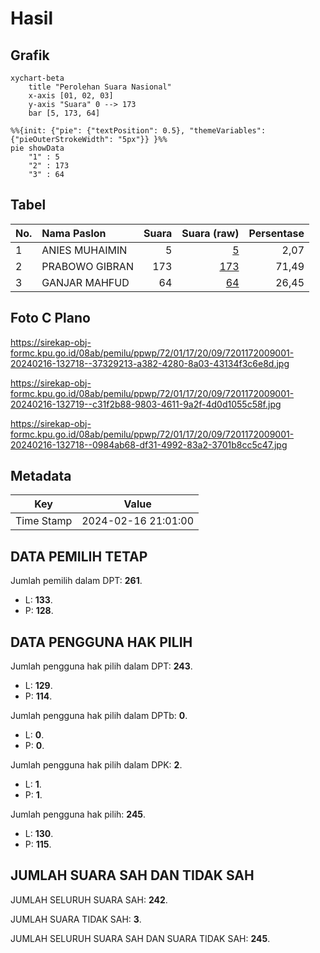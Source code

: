 # Hasil

## Grafik

```mermaid
xychart-beta
    title "Perolehan Suara Nasional"
    x-axis [01, 02, 03]
    y-axis "Suara" 0 --> 173
    bar [5, 173, 64]
```

```mermaid
%%{init: {"pie": {"textPosition": 0.5}, "themeVariables": {"pieOuterStrokeWidth": "5px"}} }%%
pie showData
    "1" : 5
    "2" : 173
    "3" : 64
```

## Tabel

| No. | Nama Paslon    | Suara | Suara (raw) | Persentase |
|:--- |:-------------- | -----:| -----------:| ----------:|
| 1   | ANIES MUHAIMIN | 5     | [5][p-1]    | 2,07       |
| 2   | PRABOWO GIBRAN | 173   | [173][p-2]  | 71,49      |
| 3   | GANJAR MAHFUD  | 64    | [64][p-3]   | 26,45      |


[p-1]: https://github.com/gigit-pemilu/pemilu-2024/blob/main/pilpres/hitung-suara/sub/72-sulawesi-tengah/sub/01-banggai/sub/17-simpang-raya/sub/2009-dowiwi/sub/001-tps/sub/paslon-1.txt
[p-2]: https://github.com/gigit-pemilu/pemilu-2024/blob/main/pilpres/hitung-suara/sub/72-sulawesi-tengah/sub/01-banggai/sub/17-simpang-raya/sub/2009-dowiwi/sub/001-tps/sub/paslon-2.txt
[p-3]: https://github.com/gigit-pemilu/pemilu-2024/blob/main/pilpres/hitung-suara/sub/72-sulawesi-tengah/sub/01-banggai/sub/17-simpang-raya/sub/2009-dowiwi/sub/001-tps/sub/paslon-3.txt

## Foto C Plano

https://sirekap-obj-formc.kpu.go.id/08ab/pemilu/ppwp/72/01/17/20/09/7201172009001-20240216-132718--37329213-a382-4280-8a03-43134f3c6e8d.jpg

https://sirekap-obj-formc.kpu.go.id/08ab/pemilu/ppwp/72/01/17/20/09/7201172009001-20240216-132719--c31f2b88-9803-4611-9a2f-4d0d1055c58f.jpg

https://sirekap-obj-formc.kpu.go.id/08ab/pemilu/ppwp/72/01/17/20/09/7201172009001-20240216-132718--0984ab68-df31-4992-83a2-3701b8cc5c47.jpg


## Metadata

| Key        | Value               |
| ---------- | ------------------- |
| Time Stamp | 2024-02-16 21:01:00 |


## DATA PEMILIH TETAP

Jumlah pemilih dalam DPT: **261**.
 * L: **133**.
 * P: **128**.

## DATA PENGGUNA HAK PILIH

Jumlah pengguna hak pilih dalam DPT: **243**.
 * L: **129**.
 * P: **114**.

Jumlah pengguna hak pilih dalam DPTb: **0**.
 * L: **0**.
 * P: **0**.

Jumlah pengguna hak pilih dalam DPK: **2**.
 * L: **1**.
 * P: **1**.

Jumlah pengguna hak pilih: **245**.
 * L: **130**.
 * P: **115**.

## JUMLAH SUARA SAH DAN TIDAK SAH

JUMLAH SELURUH SUARA SAH: **242**.

JUMLAH SUARA TIDAK SAH: **3**.

JUMLAH SELURUH SUARA SAH DAN SUARA TIDAK SAH: **245**.



